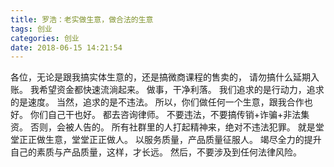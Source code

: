 ```yaml
---
title: 罗浩：老实做生意，做合法的生意
tags: 创业
categories: 创业
date: 2018-06-15 14:21:54
---
```


各位，无论是跟我搞实体生意的，还是搞微商课程的售卖的，
请勿搞什么延期入账。
我希望资金都快速流淌起来。
做事，干净利落。
我们追求的是行动力，追求的是速度。
当然，追求的是不违法。
所以，你们做任何一个生意，跟我合作也好。
你们自己干也好。
都去咨询律师。
不要违法，不要搞传销+诈骗+非法集资。
否则，会被人告的。
所有社群里的人打起精神来，绝对不违法犯罪。
就是堂堂正正做生意，堂堂正正做人。
以服务质量，产品质量征服人。
竭尽全力的提升自己的素质与产品质量，这样，才长远。
然后，不要涉及到任何法律风险。